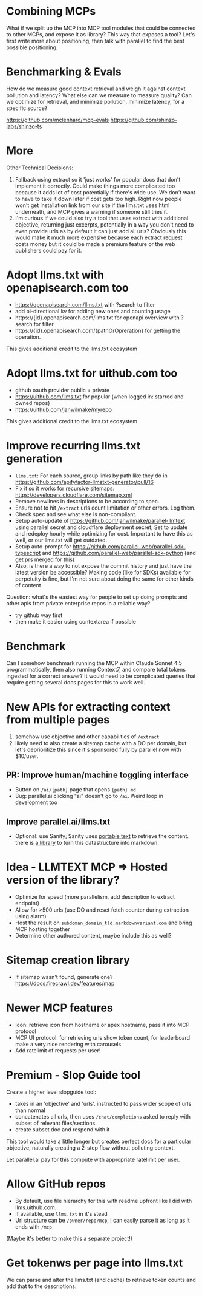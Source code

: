 # Combining MCPs

What if we split up the MCP into MCP tool modules that could be connected to other MCPs, and expose it as library? This way that exposes a tool? Let's first write more about positioning, then talk with parallel to find the best possible positioning.

# Benchmarking & Evals

How do we measure good context retrieval and weigh it against context pollution and latency? What else can we measure to measure quality? Can we optimize for retrieval, and minimize pollution, minimize latency, for a specific source?

https://github.com/mclenhard/mcp-evals
https://github.com/shinzo-labs/shinzo-ts

# More

Other Technical Decisions:

1. Fallback using extract so it 'just works' for popular docs that don't implement it correctly. Could make things more complicated too because it adds lot of cost potentially if there's wide use. We don't want to have to take it down later if cost gets too high. Right now people won't get installation link from our site if the llms.txt uses html underneath, and MCP gives a warning if someone still tries it.
2. I'm curious if we could also try a tool that uses extract with additional objective, returning just excerpts, potentially in a way you don't need to even provide urls as by default it can just add all urls? Obviously this would make it much more expensive because each extract request costs money but it could be made a premium feature or the web publishers could pay for it.

# Adopt llms.txt with openapisearch.com too

- https://openapisearch.com/llms.txt with ?search to filter
- add bi-directional kv for adding new ones and counting usage
- https://{id}.openapisearch.com/llms.txt for openapi overview with ?search for filter
- https://{id}.openapisearch.com/{pathOrOpreration} for getting the operation.

This gives additional credit to the llms.txt ecosystem

# Adopt llms.txt for uithub.com too

- github oauth provider public + private
- https://uithub.com/llms.txt for popular (when logged in: starred and owned repos)
- https://uithub.com/janwilmake/myrepo

This gives additional credit to the llms.txt ecosystem

# Improve recurring llms.txt generation

- `llms.txt`: For each source, group links by path like they do in https://github.com/apify/actor-llmstxt-generator/pull/16
- Fix it so it works for recursive sitemaps: https://developers.cloudflare.com/sitemap.xml
- Remove newlines in descriptions to be according to spec.
- Ensure not to hit `/extract` urls count limitation or other errors. Log them.
- Check spec and see what else is non-compliant.
- Setup auto-update of https://github.com/janwilmake/parallel-llmtext using parallel secret and cloudflare deployment secret; Set to update and redeploy hourly while optimizing for cost. Important to have this as well, or our llms.txt will get outdated.
- Setup auto-prompt for https://github.com/parallel-web/parallel-sdk-typescript and https://github.com/parallel-web/parallel-sdk-python (and get prs merged for this)
- Also, is there a way to not expose the commit history and just have the latest version be accessible? Making code (like for SDKs) available for perpetuity is fine, but I'm not sure about doing the same for other kinds of content

Question: what's the easiest way for people to set up doing prompts and other apis from private enterprise repos in a reliable way?

- try github way first
- then make it easier using contextarea if possible

# Benchmark

Can I somehow benchmark running the MCP within Claude Sonnet 4.5 programmatically, then also running Context7, and compare total tokens ingested for a correct answer? It would need to be complicated queries that require getting several docs pages for this to work well.

# New APIs for extracting context from multiple pages

1. somehow use objective and other capabilities of `/extract`
2. likely need to also create a sitemap cache with a DO per domain, but let's deprioritize this since it's sponsored fully by parallel now with $10/user.

## PR: Improve human/machine toggling interface

- Button on `/ai/{path}` page that opens `{path}.md`
- Bug: parallel.ai clicking "ai" doesn't go to `/ai`. Weird loop in development too

## Improve parallel.ai/llms.txt

- Optional: use Sanity; Sanity uses [portable text](https://github.com/sanity-io/block-content-to-markdown) to retrieve the content. there is [a library](https://github.com/sanity-io/block-content-to-markdown) to turn this datastructure into markdown.

# Idea - LLMTEXT MCP => Hosted version of the library?

- Optimize for speed (more parallelism, add description to extract endpoint)
- Allow for >500 urls (use DO and reset fetch counter during extraction using alarm)
- Host the result on `subdoman_domain_tld.markdownvariant.com` and bring MCP hosting together
- Determine other authored content, maybe include this as well?

# Sitemap creation library

- If sitemap wasn't found, generate one? https://docs.firecrawl.dev/features/map

# Newer MCP features

<!-- No direct benefit but cool to have later -->

- Icon: retrieve icon from hostname or apex hostname, pass it into MCP protocol
- MCP UI protocol: for retrieving urls show token count, for leaderboard make a very nice rendering with carousels
- Add ratelimit of requests per user!

# Premium - Slop Guide tool

Create a higher level slopguide tool:

- takes in an 'objective' and 'urls'. instructed to pass wider scope of urls than normal
- concatenates all urls, then uses `/chat/completions` asked to reply with subset of relevant files/sections.
- create subset doc and respond with it

This tool would take a little longer but creates perfect docs for a particular objective, naturally creating a 2-step flow without polluting context.

Let parallel.ai pay for this compute with appropriate ratelimit per user.

# Allow GitHub repos

- By default, use file hierarchy for this with readme upfront like I did with llms.uithub.com.
- If available, use `llms.txt` in it's stead
- Url structure can be `/owner/repo/mcp`, I can easily parse it as long as it ends with `/mcp`

(Maybe it's better to make this a separate project!)

# Get tokenws per page into llms.txt

We can parse and alter the llms.txt (and cache) to retrieve token counts and add that to the descriptions.
